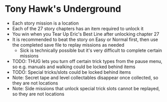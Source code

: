 # Tony Hawk's Underground

- Each story mission is a location
- Each of the 27 story chapters has an item required to unlock it
- You win when you Tear Up Eric's Best Line after unlocking chapter 27
- It is recommended to beat the story on Easy or Normal first, then use the completed save file to replay missions as needed
    - Sick is technically possible but it's very difficult to complete certain missions
- TODO: THUG lets you turn off certain trick types from the pause menu, so e.g. manuals and walking could be locked behind items
- TODO: Special tricks/slots could be locked behind items
- Note: Secret tape and level collectables disappear once collected, so they are not locations
- Note: Side missions that unlock special trick slots cannot be replayed, so they are not locations
